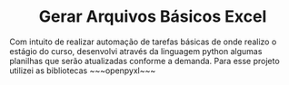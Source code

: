 <div align='center'>
  <h1>Gerar Arquivos Básicos Excel</h1>
</div>

<div>
  <p>
    Com intuito de realizar automação de tarefas básicas de onde realizo o estágio do curso, desenvolvi através da linguagem python algumas planilhas que serão atualizadas conforme a demanda. Para esse projeto utilizei as bibliotecas ~~~openpyxl~~~
  </p> 
</div>

